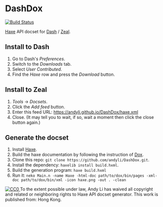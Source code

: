# DashDox
[![Build Status](https://travis-ci.org/andyli/DashDox.svg?branch=master)](https://travis-ci.org/andyli/DashDox)

[Haxe](https://haxe.org/) API docset for [Dash](https://kapeli.com/dash) / [Zeal](https://zealdocs.org/).

## Install to Dash

  1. Go to Dash's *Preferences*.
  2. Switch to the *Downloads* tab.
  3. Select *User Contributed*.
  4. Find the *Haxe* row and press the *Download* button.

## Install to Zeal

  1. *Tools* -> *Docsets*.
  2. Click the *Add feed* button.
  3. Enter this feed URL: https://andyli.github.io/DashDox/haxe.xml
  4. Close. (It may tell you to wait, if so, wait a moment then click the close button again.)

## Generate the docset

  1. Install [Haxe](https://haxe.org/).
  2. Build the haxe documentation by following the instruction of [Dox](https://github.com/HaxeFoundation/dox).
  3. Clone this repo: `git clone https://github.com/andyli/DashDox.git`.
  4. Install the dependency: `haxelib install build.hxml`.
  5. Build the generation program: `haxe build.hxml`
  6. Run it: `neko Main.n -name Haxe -html-doc path/to/dox/bin/pages -xml-doc path/to/dox/bin/xml -icon haxe.png -out . -clean`

<p xmlns:dct="http://purl.org/dc/terms/" xmlns:vcard="http://www.w3.org/2001/vcard-rdf/3.0#">
  <a rel="license"
     href="https://creativecommons.org/publicdomain/zero/1.0/">
    <img src="https://licensebuttons.net/p/zero/1.0/80x15.png" style="border-style: none;" alt="CC0" />
  </a>
  To the extent possible under law,
  <span resource="[_:publisher]" rel="dct:publisher">
    <span property="dct:title">Andy Li</span></span>
  has waived all copyright and related or neighboring rights to
  <span property="dct:title">Haxe API docset generator</span>.
This work is published from:
<span property="vcard:Country" datatype="dct:ISO3166"
      content="HK" about="[_:publisher]">
  Hong Kong</span>.
</p>
